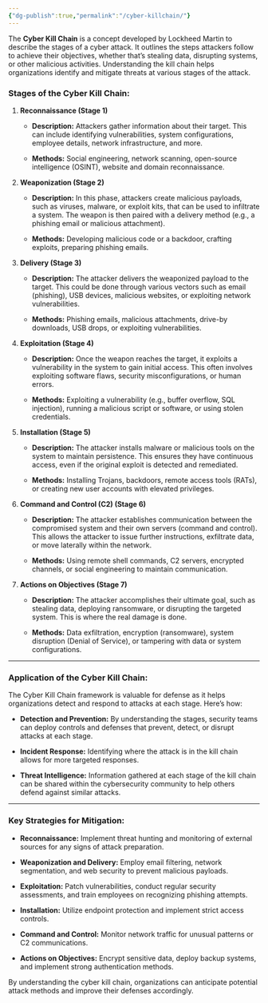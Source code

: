 ```yaml
---
{"dg-publish":true,"permalink":"/cyber-killchain/"}
---
```


The **Cyber Kill Chain** is a concept developed by Lockheed Martin to describe the stages of a cyber attack. It outlines the steps attackers follow to achieve their objectives, whether that’s stealing data, disrupting systems, or other malicious activities. Understanding the kill chain helps organizations identify and mitigate threats at various stages of the attack.

  

### **Stages of the Cyber Kill Chain:**

1. **Reconnaissance (Stage 1)**
    
    - **Description:** Attackers gather information about their target. This can include identifying vulnerabilities, system configurations, employee details, network infrastructure, and more.
        
    - **Methods:** Social engineering, network scanning, open-source intelligence (OSINT), website and domain reconnaissance.
        
    
2. **Weaponization (Stage 2)**
    
    - **Description:** In this phase, attackers create malicious payloads, such as viruses, malware, or exploit kits, that can be used to infiltrate a system. The weapon is then paired with a delivery method (e.g., a phishing email or malicious attachment).
        
    - **Methods:** Developing malicious code or a backdoor, crafting exploits, preparing phishing emails.
        
    
3. **Delivery (Stage 3)**
    
    - **Description:** The attacker delivers the weaponized payload to the target. This could be done through various vectors such as email (phishing), USB devices, malicious websites, or exploiting network vulnerabilities.
        
    - **Methods:** Phishing emails, malicious attachments, drive-by downloads, USB drops, or exploiting vulnerabilities.
        
    
4. **Exploitation (Stage 4)**
    
    - **Description:** Once the weapon reaches the target, it exploits a vulnerability in the system to gain initial access. This often involves exploiting software flaws, security misconfigurations, or human errors.
        
    - **Methods:** Exploiting a vulnerability (e.g., buffer overflow, SQL injection), running a malicious script or software, or using stolen credentials.
        
    
5. **Installation (Stage 5)**
    
    - **Description:** The attacker installs malware or malicious tools on the system to maintain persistence. This ensures they have continuous access, even if the original exploit is detected and remediated.
        
    - **Methods:** Installing Trojans, backdoors, remote access tools (RATs), or creating new user accounts with elevated privileges.
        
    
6. **Command and Control (C2) (Stage 6)**
    
    - **Description:** The attacker establishes communication between the compromised system and their own servers (command and control). This allows the attacker to issue further instructions, exfiltrate data, or move laterally within the network.
        
    - **Methods:** Using remote shell commands, C2 servers, encrypted channels, or social engineering to maintain communication.
        
    
7. **Actions on Objectives (Stage 7)**
    
    - **Description:** The attacker accomplishes their ultimate goal, such as stealing data, deploying ransomware, or disrupting the targeted system. This is where the real damage is done.
        
    - **Methods:** Data exfiltration, encryption (ransomware), system disruption (Denial of Service), or tampering with data or system configurations.
        
    

---

### **Application of the Cyber Kill Chain:**

  

The Cyber Kill Chain framework is valuable for defense as it helps organizations detect and respond to attacks at each stage. Here’s how:

- **Detection and Prevention:** By understanding the stages, security teams can deploy controls and defenses that prevent, detect, or disrupt attacks at each stage.
    
- **Incident Response:** Identifying where the attack is in the kill chain allows for more targeted responses.
    
- **Threat Intelligence:** Information gathered at each stage of the kill chain can be shared within the cybersecurity community to help others defend against similar attacks.
    

---

### **Key Strategies for Mitigation:**

- **Reconnaissance:** Implement threat hunting and monitoring of external sources for any signs of attack preparation.
    
- **Weaponization and Delivery:** Employ email filtering, network segmentation, and web security to prevent malicious payloads.
    
- **Exploitation:** Patch vulnerabilities, conduct regular security assessments, and train employees on recognizing phishing attempts.
    
- **Installation:** Utilize endpoint protection and implement strict access controls.
    
- **Command and Control:** Monitor network traffic for unusual patterns or C2 communications.
    
- **Actions on Objectives:** Encrypt sensitive data, deploy backup systems, and implement strong authentication methods.
    

  

By understanding the cyber kill chain, organizations can anticipate potential attack methods and improve their defenses accordingly.